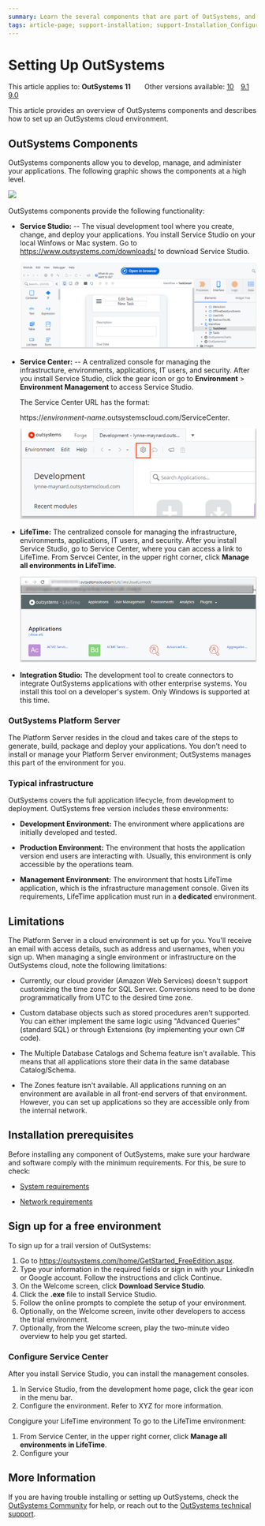 ```yaml
---
summary: Learn the several components that are part of OutSystems, and how to set up OutSystems on the cloud or on-premises.
tags: article-page; support-installation; support-Installation_Configuration-overview; support-Integrations_Extensions
---
```


# Setting Up OutSystems

<div class="info" markdown="1">

This article applies to: **OutSystems 11**&#8195;&#8195;Other versions available: [10](https://success.outsystems.com/Documentation/10/Setting_Up_OutSystems)&#8195;[9.1](https://success.outsystems.com/Support/Archive/9.1/01_Install_and_set_up_OutSystems_Platform)&#8195;[9.0](https://success.outsystems.com/Support/Archive/9.0/01_Install_and_set_up_OutSystems_Platform)

</div>

This article provides an overview of OutSystems components and describes how to set up an OutSystems cloud environment.

## OutSystems Components
OutSystems components allow you to develop, manage, and administer your applications. The following graphic shows the components at a high level. 

![](images/intro-1.png)


OutSystems components provide the following functionality:

* **Service Studio:** -- The visual development tool where you create, change, and deploy your applications. You install Service Studio on your local Winfows or Mac system. Go to https://www.outsystems.com/downloads/ to download Service Studio. 

    ![](images/SS-general-view.png)

* **Service Center:** -- A centralized console for managing the infrastructure, environments, applications, IT users, and security. After you install Service Studio, click the gear icon or go to **Environment** > **Environment Management** to access Service Studio. 

    The Service Center URL has the format:
    
    https://*environment-name*.outsystemscloud.com/ServiceCenter.
 
  ![](images/service-center-link.png)


* **LifeTime:** The centralized console for managing the infrastructure, environments, applications, IT users, and security. After you install Service Studio, go to Service Center, where you can access a link to LifeTime. From Servcei Center, in the upper right corner, click **Manage all environments in LifeTime**.

    ![](images/lifetime-new-free.png)

* **Integration Studio:** The development tool to create connectors to integrate OutSystems applications with other enterprise systems. You install this tool on a developer's system. Only Windows is supported at this time.

### OutSystems Platform Server
The Platform Server resides in the cloud and takes care of the steps to generate, build, package and deploy your applications. You don't need to install or manage your Platform Server environment; OutSystems manages this part of the environment for you.

### Typical infrastructure

OutSystems covers the full application lifecycle, from development to deployment. OutSystems free version includes these environments:

* **Development Environment:** The environment where applications are initially developed and tested.

* **Production Environment:** The environment that hosts the application version end users are interacting with. Usually, this environment is only accessible by the operations team.

* **Management Environment:** The environment that hosts LifeTime application, which is the infrastructure management console. Given its requirements, LifeTime application must run in a **dedicated** environment. 


## Limitations

The Platform Server in a cloud environment is set up for you. You'll receive an email with access details, such as address and usernames, when you sign up. When managing a single environment or infrastructure on the OutSystems cloud, note the following   limitations:

* Currently, our cloud provider (Amazon Web Services) doesn't support customizing the time zone for SQL Server. Conversions need to be done programmatically from UTC to the desired time zone.

* Custom database objects such as stored procedures aren't supported. You can either implement the same logic using "Advanced Queries" (standard SQL) or through Extensions (by implementing your own C# code).

* The Multiple Database Catalogs and Schema feature isn't available. This means that all applications store their data in the same database Catalog/Schema.

* The Zones feature isn't available. All applications running on an environment are available in all front-end servers of that environment. However, you can set up applications so they are accessible only from the internal network.


## Installation prerequisites

Before installing any component of OutSystems, make sure your hardware and software comply with the minimum requirements. For this, be sure to check:

* [System requirements](../getting-started/system-requirements.md)

* [Network requirements](../getting-started/network-requirements.md)

## Sign up for a free environment

To sign up for a trail version of OutSystems:

1. Go to https://outsystems.com/home/GetStarted_FreeEdition.aspx. 
2. Type your information in the required fields or sign in with your LinkedIn or Google account. Follow the instructions and click Continue.
3. On the Welcome screen, click **Download Service Studio**. 
4. Click the **.exe** file to install Service Studio.
5. Follow the online prompts to complete the setup of your environment. 
6. Optionally, on the Welcome screen, invite other developers to access the trial environment.
7. Optionally, from the Welcome screen, play the two-minute video overview to help you get started.


### Configure Service Center 
After you install Service Studio, you can install the management consoles. 

1. In Service Studio, from the development home page, click the gear icon in the menu bar.
2. Configure the environment. Refer to XYZ for more information.

Congigure your LifeTime environment
To go to the LifeTime environment: 

1. From Service Center, in the upper right corner, click **Manage all environments in LifeTime**.
2. Configure your 


## More Information

If you are having trouble installing or setting up OutSystems, check the [OutSystems Community](http://www.outsystems.com/forums/) for help, or reach out to the [OutSystems technical support](https://success.outsystems.com/Support/Enterprise_Customers/OutSystems_Support/01_Contact_OutSystems_technical_support).

